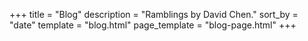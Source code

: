 +++
title = "Blog"
description = "Ramblings by David Chen."
sort_by = "date"
template = "blog.html"
page_template = "blog-page.html"
+++
